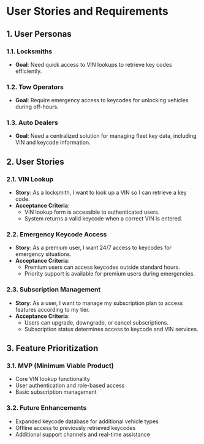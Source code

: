 # User Stories and Requirements

## 1. User Personas

### 1.1. Locksmiths
- **Goal**: Need quick access to VIN lookups to retrieve key codes efficiently.

### 1.2. Tow Operators
- **Goal**: Require emergency access to keycodes for unlocking vehicles during off-hours.

### 1.3. Auto Dealers
- **Goal**: Need a centralized solution for managing fleet key data, including VIN and keycode information.

## 2. User Stories

### 2.1. VIN Lookup
- **Story**: As a locksmith, I want to look up a VIN so I can retrieve a key code.
- **Acceptance Criteria**:
  - VIN lookup form is accessible to authenticated users.
  - System returns a valid keycode when a correct VIN is entered.

### 2.2. Emergency Keycode Access
- **Story**: As a premium user, I want 24/7 access to keycodes for emergency situations.
- **Acceptance Criteria**:
  - Premium users can access keycodes outside standard hours.
  - Priority support is available for premium users during emergencies.

### 2.3. Subscription Management
- **Story**: As a user, I want to manage my subscription plan to access features according to my tier.
- **Acceptance Criteria**:
  - Users can upgrade, downgrade, or cancel subscriptions.
  - Subscription status determines access to keycode and VIN services.

## 3. Feature Prioritization

### 3.1. MVP (Minimum Viable Product)
- Core VIN lookup functionality
- User authentication and role-based access
- Basic subscription management

### 3.2. Future Enhancements
- Expanded keycode database for additional vehicle types
- Offline access to previously retrieved keycodes
- Additional support channels and real-time assistance
